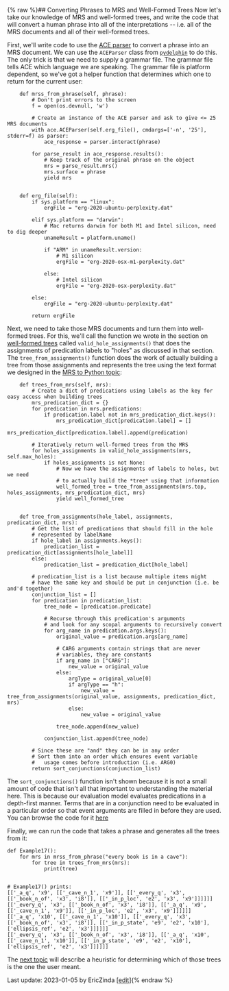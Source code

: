 {% raw %}## Converting Phrases to MRS and Well-Formed Trees
Now let's take our knowledge of MRS and well-formed trees, and write the code that will convert a human phrase into all of the interpretations -- i.e. all of the MRS documents and all of their well-formed trees.

First, we'll write code to use the [ACE parser](http://sweaglesw.org/linguistics/ace/) to convert a phrase into an MRS document. We can use the `ACEParser` class from [`pydelphin`](https://github.com/delph-in/pydelphin) to do this. The only trick is that we need to supply a grammar file. The grammar file tells ACE which language we are speaking. The grammar file is platform dependent, so we've got a helper function that determines which one to return for the current user:
```
    def mrss_from_phrase(self, phrase):
        # Don't print errors to the screen
        f = open(os.devnull, 'w')

        # Create an instance of the ACE parser and ask to give <= 25 MRS documents
        with ace.ACEParser(self.erg_file(), cmdargs=['-n', '25'], stderr=f) as parser:
            ace_response = parser.interact(phrase)

        for parse_result in ace_response.results():
            # Keep track of the original phrase on the object
            mrs = parse_result.mrs()
            mrs.surface = phrase
            yield mrs


    def erg_file(self):
        if sys.platform == "linux":
            ergFile = "erg-2020-ubuntu-perplexity.dat"

        elif sys.platform == "darwin":
            # Mac returns darwin for both M1 and Intel silicon, need to dig deeper
            unameResult = platform.uname()

            if "ARM" in unameResult.version:
                # M1 silicon
                ergFile = "erg-2020-osx-m1-perplexity.dat"

            else:
                # Intel silicon
                ergFile = "erg-2020-osx-perplexity.dat"

        else:
            ergFile = "erg-2020-ubuntu-perplexity.dat"

        return ergFile
```

Next, we need to take those MRS documents and turn them into well-formed trees. For this, we'll call the function we wrote in the section on [well-formed trees](../devhowtoWellFormedTree) called `valid_hole_assignments()` that does the assignments of predication labels to "holes" as discussed in that section.  The `tree_from_assignments()` function does the work of actually building a tree from those assignments and represents the tree using the text format we designed in the [MRS to Python topic](../devhowtoMRSToPython):

```
    def trees_from_mrs(self, mrs):
        # Create a dict of predications using labels as the key for easy access when building trees
        mrs_predication_dict = {}
        for predication in mrs.predications:
            if predication.label not in mrs_predication_dict.keys():
                mrs_predication_dict[predication.label] = []
            mrs_predication_dict[predication.label].append(predication)

        # Iteratively return well-formed trees from the MRS
        for holes_assignments in valid_hole_assignments(mrs, self.max_holes):
            if holes_assignments is not None:
                # Now we have the assignments of labels to holes, but we need
                # to actually build the *tree* using that information
                well_formed_tree = tree_from_assignments(mrs.top, holes_assignments, mrs_predication_dict, mrs)
                yield well_formed_tree
                
    
    def tree_from_assignments(hole_label, assignments, predication_dict, mrs):
        # Get the list of predications that should fill in the hole
        # represented by labelName
        if hole_label in assignments.keys():
            predication_list = predication_dict[assignments[hole_label]]
        else:
            predication_list = predication_dict[hole_label]
    
        # predication_list is a list because multiple items might
        # have the same key and should be put in conjunction (i.e. be and'd together)
        conjunction_list = []
        for predication in predication_list:
            tree_node = [predication.predicate]
    
            # Recurse through this predication's arguments
            # and look for any scopal arguments to recursively convert
            for arg_name in predication.args.keys():
                original_value = predication.args[arg_name]
    
                # CARG arguments contain strings that are never
                # variables, they are constants
                if arg_name in ["CARG"]:
                    new_value = original_value
                else:
                    argType = original_value[0]
                    if argType == "h":
                        new_value = tree_from_assignments(original_value, assignments, predication_dict, mrs)
                    else:
                        new_value = original_value
    
                tree_node.append(new_value)
    
            conjunction_list.append(tree_node)
    
        # Since these are "and" they can be in any order
        # Sort them into an order which ensures event variable
        #   usage comes before introduction (i.e. ARG0)
        return sort_conjunctions(conjunction_list)
```

The `sort_conjunctions()` function isn't shown because it is not a small amount of code that isn't all that important to understanding the material here. This is because our evaluation model evaluates predications in a depth-first manner. Terms that are in a conjunction need to be evaluated in a particular order so that event arguments are filled in before they are used. You can browse the code for it [here](https://github.com/EricZinda/Perplexity/blob/main/perplexity/tree.py)

Finally, we can run the code that takes a phrase and generates all the trees from it:

```
def Example17():
    for mrs in mrss_from_phrase("every book is in a cave"):
        for tree in trees_from_mrs(mrs):
            print(tree)


# Example17() prints:
[['_a_q', 'x9', [['_cave_n_1', 'x9']], [['_every_q', 'x3', [['_book_n_of', 'x3', 'i8']], [['_in_p_loc', 'e2', 'x3', 'x9']]]]]]
[['_every_q', 'x3', [['_book_n_of', 'x3', 'i8']], [['_a_q', 'x9', [['_cave_n_1', 'x9']], [['_in_p_loc', 'e2', 'x3', 'x9']]]]]]
[['_a_q', 'x10', [['_cave_n_1', 'x10']], [['_every_q', 'x3', [['_book_n_of', 'x3', 'i8']], [['_in_p_state', 'e9', 'e2', 'x10'], ['ellipsis_ref', 'e2', 'x3']]]]]]
[['_every_q', 'x3', [['_book_n_of', 'x3', 'i8']], [['_a_q', 'x10', [['_cave_n_1', 'x10']], [['_in_p_state', 'e9', 'e2', 'x10'], ['ellipsis_ref', 'e2', 'x3']]]]]]
```
The [next topic](../devhowtoWhichParseAndTree) will describe a heuristic for determining which of those trees is the one the user meant.

Last update: 2023-01-05 by EricZinda [[edit](https://github.com/ericzinda/Perplexity/edit/main/docs/devhowto/devhowtoGenerateMRSAndTrees.md)]{% endraw %}